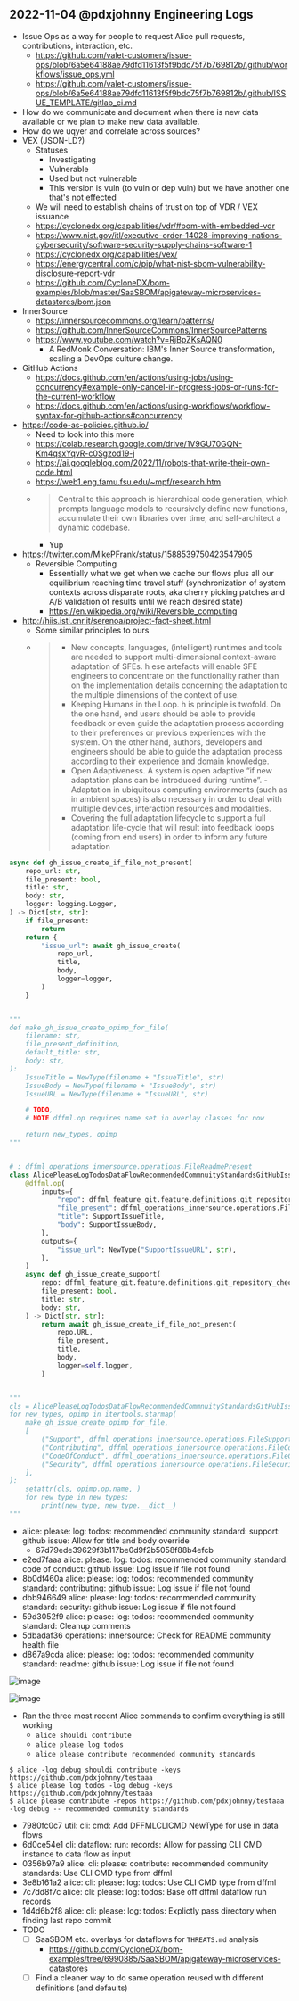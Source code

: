 ## 2022-11-04 @pdxjohnny Engineering Logs

- Issue Ops as a way for people to request Alice pull requests, contributions, interaction, etc.
  - https://github.com/valet-customers/issue-ops/blob/6a5e64188ae79dfd11613f5f9bdc75f7b769812b/.github/workflows/issue_ops.yml
  - https://github.com/valet-customers/issue-ops/blob/6a5e64188ae79dfd11613f5f9bdc75f7b769812b/.github/ISSUE_TEMPLATE/gitlab_ci.md
- How do we communicate and document when there is new data available or we plan to make new data available.
- How do we uqyer and correlate across sources?
- VEX (JSON-LD?)
  - Statuses
    - Investigating
    - Vulnerable
    - Used but not vulnerable
    - This version is vuln (to vuln or dep vuln) but we have another one that's not effected
  - We will need to establish chains of trust on top of VDR / VEX issuance
  - https://cyclonedx.org/capabilities/vdr/#bom-with-embedded-vdr
  - https://www.nist.gov/itl/executive-order-14028-improving-nations-cybersecurity/software-security-supply-chains-software-1
  - https://cyclonedx.org/capabilities/vex/
  - https://energycentral.com/c/pip/what-nist-sbom-vulnerability-disclosure-report-vdr
  - https://github.com/CycloneDX/bom-examples/blob/master/SaaSBOM/apigateway-microservices-datastores/bom.json
- InnerSource
  - https://innersourcecommons.org/learn/patterns/
  - https://github.com/InnerSourceCommons/InnerSourcePatterns
  - https://www.youtube.com/watch?v=RjBpZKsAQN0
    - A RedMonk Conversation: IBM's Inner Source transformation, scaling a DevOps culture change.
- GitHub Actions
  - https://docs.github.com/en/actions/using-jobs/using-concurrency#example-only-cancel-in-progress-jobs-or-runs-for-the-current-workflow
  - https://docs.github.com/en/actions/using-workflows/workflow-syntax-for-github-actions#concurrency
- https://code-as-policies.github.io/
  - Need to look into this more
  - https://colab.research.google.com/drive/1V9GU70GQN-Km4qsxYqvR-c0Sgzod19-j
  - https://ai.googleblog.com/2022/11/robots-that-write-their-own-code.html
  - https://web1.eng.famu.fsu.edu/~mpf/research.htm
  - > Central to this approach is hierarchical code generation, which prompts language models to recursively define new functions, accumulate their own libraries over time, and self-architect a dynamic codebase.
    - Yup
- https://twitter.com/MikePFrank/status/1588539750423547905
  - Reversible Computing
    - Essentially what we get when we cache our flows plus all our equilibrium reaching time travel stuff (synchronization of system contexts across disparate roots, aka cherry picking patches and A/B validation of results until we reach desired state)
    - https://en.wikipedia.org/wiki/Reversible_computing
- http://hiis.isti.cnr.it/serenoa/project-fact-sheet.html
  - Some similar principles to ours
  - > - New concepts, languages, (intelligent) runtimes and tools are needed to support multi-dimensional context-aware adaptation of SFEs. h ese artefacts will enable SFE engineers to concentrate on the functionality rather than on the implementation details concerning the adaptation to the multiple dimensions of the context of use.
    > - Keeping Humans in the Loop. h is principle is twofold. On the one hand, end users should be able to provide feedback or even guide the adaptation process according to their preferences or previous experiences with the system. On the other hand, authors, developers and engineers should be able to guide the adaptation process according to their experience and domain knowledge.
    > - Open Adaptiveness. A system is open adaptive “if new adaptation plans can be introduced during runtime”. - Adaptation in ubiquitous computing environments (such as in ambient spaces) is also necessary in order to deal with multiple devices, interaction resources and modalities.
    > - Covering the full adaptation lifecycle to support a full adaptation life-cycle that will result into feedback loops (coming from end users) in order to inform any future adaptation

```python
async def gh_issue_create_if_file_not_present(
    repo_url: str,
    file_present: bool,
    title: str,
    body: str,
    logger: logging.Logger,
) -> Dict[str, str]:
    if file_present:
        return
    return {
        "issue_url": await gh_issue_create(
            repo_url,
            title,
            body,
            logger=logger,
        )
    }


"""
def make_gh_issue_create_opimp_for_file(
    filename: str,
    file_present_definition,
    default_title: str,
    body: str,
):
    IssueTitle = NewType(filename + "IssueTitle", str)
    IssueBody = NewType(filename + "IssueBody", str)
    IssueURL = NewType(filename + "IssueURL", str)

    # TODO,
    # NOTE dffml.op requires name set in overlay classes for now

    return new_types, opimp
"""


# : dffml_operations_innersource.operations.FileReadmePresent
class AlicePleaseLogTodosDataFlowRecommendedCommnuityStandardsGitHubIssues:
    @dffml.op(
        inputs={
            "repo": dffml_feature_git.feature.definitions.git_repository_checked_out,
            "file_present": dffml_operations_innersource.operations.FileSupportPresent,
            "title": SupportIssueTitle,
            "body": SupportIssueBody,
        },
        outputs={
            "issue_url": NewType("SupportIssueURL", str),
        },
    )
    async def gh_issue_create_support(
        repo: dffml_feature_git.feature.definitions.git_repository_checked_out.spec,
        file_present: bool,
        title: str,
        body: str,
    ) -> Dict[str, str]:
        return await gh_issue_create_if_file_not_present(
            repo.URL,
            file_present,
            title,
            body,
            logger=self.logger,
        )


"""
cls = AlicePleaseLogTodosDataFlowRecommendedCommnuityStandardsGitHubIssues
for new_types, opimp in itertools.starmap(
    make_gh_issue_create_opimp_for_file,
    [
        ("Support", dffml_operations_innersource.operations.FileSupportPresent),
        ("Contributing", dffml_operations_innersource.operations.FileContributingPresent),
        ("CodeOfConduct", dffml_operations_innersource.operations.FileCodeOfConductPresent),
        ("Security", dffml_operations_innersource.operations.FileSecurityPresent),
    ],
):
    setattr(cls, opimp.op.name, )
    for new_type in new_types:
        print(new_type, new_type.__dict__)
"""
```

- alice: please: log: todos: recommended community standard: support: github issue: Allow for title and body override
  - 67d79ede39629f3b117be0d9f2b5058f88b4efcb
- e2ed7faaa alice: please: log: todos: recommended community standard: code of conduct: github issue: Log issue if file not found
- 8b0df460a alice: please: log: todos: recommended community standard: contributing: github issue: Log issue if file not found
- dbb946649 alice: please: log: todos: recommended community standard: security: github issue: Log issue if file not found
- 59d3052f9 alice: please: log: todos: recommended community standard: Cleanup comments
- 5dbadaf36 operations: innersource: Check for README community health file
- d867a9cda  alice: please: log: todos: recommended community standard: readme: github issue: Log issue if file not found

![image](https://user-images.githubusercontent.com/5950433/200097693-4207fe5c-6d0d-4bfb-8d75-d57bd5768616.png)

![image](https://user-images.githubusercontent.com/5950433/200098670-1085a185-71af-4193-b5ca-5740d42c952d.png)

- Ran the three most recent Alice commands to confirm everything is still working
  - `alice shouldi contribute`
  - `alice please log todos`
  - `alice please contribute recommended community standards`

```console
$ alice -log debug shouldi contribute -keys https://github.com/pdxjohnny/testaaa
$ alice please log todos -log debug -keys https://github.com/pdxjohnny/testaaa
$ alice please contribute -repos https://github.com/pdxjohnny/testaaa -log debug -- recommended community standards
```

- 7980fc0c7 util: cli: cmd: Add DFFMLCLICMD NewType for use in data flows
- 6d0ce54e1 cli: dataflow: run: records: Allow for passing CLI CMD instance to data flow as input
- 0356b97a9 alice: cli: please: contribute: recommended community standards: Use CLI CMD type from dffml
- 3e8b161a2 alice: cli: please: log: todos: Use CLI CMD type from dffml
- 7c7dd8f7c alice: cli: please: log: todos: Base off dffml dataflow run records
- 1d4d6b2f8 alice: cli: please: log: todos: Explictly pass directory when finding last repo commit
- TODO
  - [ ] SaaSBOM etc. overlays for dataflows for `THREATS.md` analysis
    - https://github.com/CycloneDX/bom-examples/tree/6990885/SaaSBOM/apigateway-microservices-datastores
  - [ ] Find a cleaner way to do same operation reused with different definitions (and defaults)